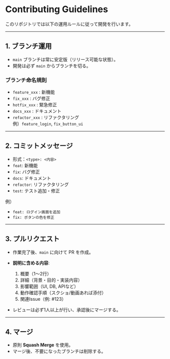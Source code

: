 # Contributing Guidelines

このリポジトリでは以下の運用ルールに従って開発を行います。

---

## 1. ブランチ運用
- `main` ブランチは常に安定版（リリース可能な状態）。
- 開発は必ず `main` からブランチを切る。

### ブランチ命名規則
- `feature_xxx` : 新機能
- `fix_xxx` : バグ修正
- `hotfix_xxx` : 緊急修正
- `docs_xxx` : ドキュメント
- `refactor_xxx` : リファクタリング  
例）`feature_login`, `fix_button_ui`

---

## 2. コミットメッセージ
- 形式：`<type>: <内容>`
- `feat`: 新機能  
- `fix`: バグ修正  
- `docs`: ドキュメント  
- `refactor`: リファクタリング  
- `test`: テスト追加・修正  

例）  
- `feat: ログイン画面を追加`  
- `fix: ボタンの色を修正`

---

## 3. プルリクエスト
- 作業完了後、`main` に向けて PR を作成。
- **説明に含める内容**:
  1. 概要（1〜2行）
  2. 詳細（背景・目的・実装内容）
  3. 影響範囲（UI, DB, APIなど）
  4. 動作確認手順（スクショ/動画あれば添付）
  5. 関連Issue（例: #123）

- レビューは必ず1人以上が行い、承認後にマージする。

---

## 4. マージ
- 原則 **Squash Merge** を使用。
- マージ後、不要になったブランチは削除する。
